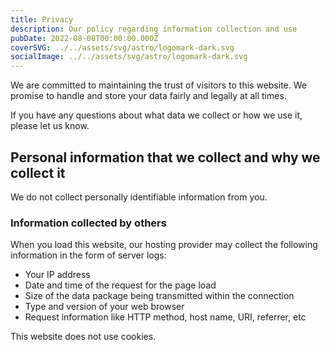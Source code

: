 ```yaml
---
title: Privacy
description: Our policy regarding information collection and use
pubDate: 2022-08-08T00:00:00.000Z
coverSVG: ../../assets/svg/astro/logomark-dark.svg
socialImage: ../../assets/svg/astro/logomark-dark.svg
---
```


We are committed to maintaining the trust of visitors to this website. We promise to handle and store your data fairly and legally at all times.

If you have any questions about what data we collect or how we use it, please let us know.

## Personal information that we collect and why we collect it

We do not collect personally identifiable information from you.

### Information collected by others

When you load this website, our hosting provider may collect the following information in the form of server logs:

- Your IP address
- Date and time of the request for the page load
- Size of the data package being transmitted within the connection
- Type and version of your web browser
- Request information like HTTP method, host name, URI, referrer, etc

This website does not use cookies.
